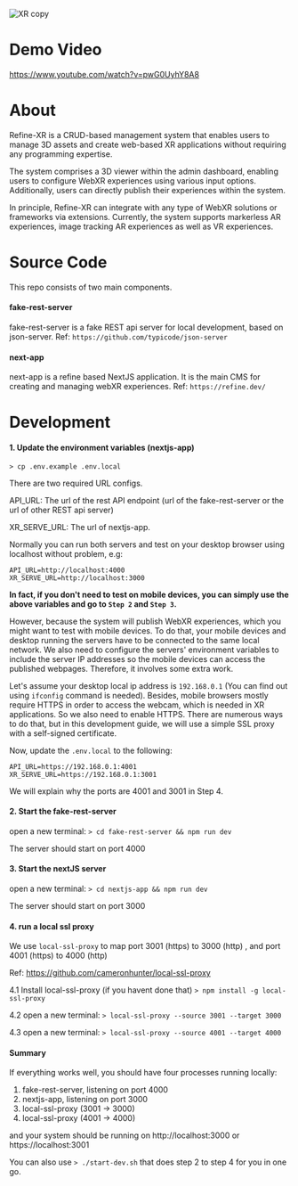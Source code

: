 ![XR copy](https://user-images.githubusercontent.com/459126/221075122-0b8b3536-fa34-4b9f-8f56-7a8136f5911c.png)

# Demo Video

https://www.youtube.com/watch?v=pwG0UyhY8A8

# About 
Refine-XR is a CRUD-based management system that enables users to manage 3D assets and create web-based XR applications without requiring any programming expertise.

The system comprises a 3D viewer within the admin dashboard, enabling users to configure WebXR experiences using various input options. Additionally, users can directly publish their experiences within the system.

In principle, Refine-XR can integrate with any type of WebXR solutions or frameworks via extensions. Currently, the system supports markerless AR experiences, image tracking AR experiences as well as VR experiences.

# Source Code
This repo consists of two main components. 

#### fake-rest-server
fake-rest-server is a fake REST api server for local development, based on json-server. Ref: `https://github.com/typicode/json-server`

#### next-app
next-app is a refine based NextJS application. It is the main CMS for creating and managing webXR experiences. Ref: `https://refine.dev/`

# Development

#### 1. Update the environment variables (nextjs-app)

`> cp .env.example .env.local`

There are two required URL configs.

API_URL: The url of the rest API endpoint (url of the fake-rest-server or the url of other REST api server)

XR_SERVE_URL: The url of nextjs-app. 

Normally you can run both servers and test on your desktop browser using localhost without problem, e.g:

```
API_URL=http://localhost:4000
XR_SERVE_URL=http://localhost:3000
```

__In fact, if you don't need to test on mobile devices, you can simply use the above variables and go to `Step 2` and `Step 3`.__

However, because the system will publish WebXR experiences, which you might want to test with mobile devices. To do that, your mobile devices and desktop running the servers have to be connected to the same local network. We also need to configure the servers' environment variables to include the server IP addresses so the mobile devices can access the published webpages. Therefore, it involves some extra work.

Let's assume your desktop local ip address is `192.168.0.1` (You can find out using `ifconfig` command is needed). Besides, mobile browsers mostly require HTTPS in order to access the webcam, which is needed in XR applications. So we also need to enable HTTPS. There are numerous ways to do that, but in this development guide, we will use a simple SSL proxy with a self-signed certificate. 

Now, update the `.env.local` to the following:

```
API_URL=https://192.168.0.1:4001
XR_SERVE_URL=https://192.168.0.1:3001
```

We will explain why the ports are 4001 and 3001 in Step 4.

#### 2. Start the fake-rest-server

open a new terminal:
`> cd fake-rest-server && npm run dev`

The server should start on port 4000

#### 3. Start the nextJS server

open a new terminal:
`> cd nextjs-app && npm run dev`

The server should start on port 3000

#### 4. run a local ssl proxy 

We use `local-ssl-proxy` to map port 3001 (https) to 3000 (http) , and port 4001 (https) to 4000 (http)

Ref: https://github.com/cameronhunter/local-ssl-proxy

4.1 Install local-ssl-proxy (if you havent done that)
`> npm install -g local-ssl-proxy`

4.2 open a new terminal:
`> local-ssl-proxy --source 3001 --target 3000` 

4.3 open a new terminal:
`> local-ssl-proxy --source 4001 --target 4000` 

#### Summary
If everything works well, you should have four processes running locally: 

1. fake-rest-server, listening on port 4000
2. nextjs-app, listening on port 3000
3. local-ssl-proxy (3001 -> 3000)
4. local-ssl-proxy (4001 -> 4000)

and your system should be running on http://localhost:3000 or https://localhost:3001

You can also use `> ./start-dev.sh` that does step 2 to step 4 for you in one go.


